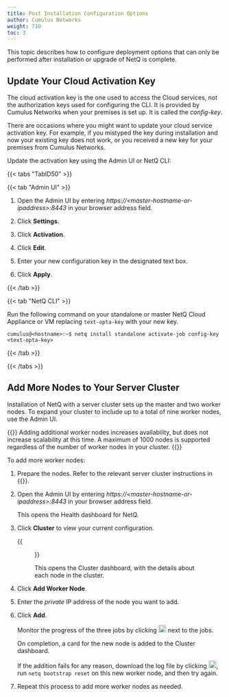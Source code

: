```yaml
---
title: Post Installation Configuration Options
author: Cumulus Networks
weight: 710
toc: 3
---
```


This topic describes how to configure deployment options that can only be performed after installation or upgrade of NetQ is complete.

## Update Your Cloud Activation Key

The cloud activation key is the one used to access the Cloud services, not the authorization keys used for configuring the CLI. It is provided by Cumulus Networks when your premises is set up. It is called the *config-key*.

There are occasions where you might want to update your cloud service activation key. For example, if you mistyped the key during installation and now your existing key does not work, or you received a new key for your premises from Cumulus Networks.

Update the activation key using the Admin UI or NetQ CLI:

{{< tabs "TabID50" >}}

{{< tab "Admin UI" >}}

1. Open the Admin UI by entering *https://\<master-hostname-or-ipaddress\>:8443* in your browser address field.

2. Click **Settings**.

3. Click **Activation**.

4. Click **Edit**.

5. Enter your new configuration key in the designated text box.

6. Click **Apply**.

{{< /tab >}}

{{< tab "NetQ CLI" >}}

Run the following command on your standalone or master NetQ Cloud Appliance or VM replacing `text-opta-key` with your new key.

```
cumulus@<hostname>:~$ netq install standalone activate-job config-key <text-opta-key>
```

{{< /tab >}}

{{< /tabs >}}

## Add More Nodes to Your Server Cluster

Installation of NetQ with a server cluster sets up the master and two worker nodes. To expand your cluster to include up to a total of nine worker nodes, use the Admin UI.

{{<notice note>}}
Adding additional worker nodes increases availability, but does not increase scalability at this time. A maximum of 1000 nodes is supported regardless of the number of worker nodes in your cluster.
{{</notice>}}

To add more worker nodes:

1. Prepare the nodes. Refer to the relevant server cluster instructions in {{<link title="Install the NetQ System">}}.

2. Open the Admin UI by entering *https://\<master-hostname-or-ipaddress\>:8443* in your browser address field.

    This opens the Health dashboard for NetQ.

3. Click **Cluster** to view your current configuration.

    {{<figure src="/images/netq/adminui-cluster-tab-241.png" width="700" caption="On-premises deployment">}}

    This opens the Cluster dashboard, with the details about each node in the cluster.

4. Click **Add Worker Node**.

5. Enter the *private* IP address of the node you want to add.

6. Click **Add**.

    Monitor the progress of the three jobs by clicking <img src="https://icons.cumulusnetworks.com/52-Arrows-Diagrams/01-Arrows/arrow-circle-down.svg" height="18" width="18"/> next to the jobs.

    On completion, a card for the new node is added to the Cluster dashboard.

    If the addition fails for any reason, download the log file by clicking <img src="https://icons.cumulusnetworks.com/05-Internet-Networks-Servers/08-Upload-Download/download-bottom.svg" height="18" width="18"/>, run `netq bootstrap reset` on this new worker node, and then try again.

7. Repeat this process to add more worker nodes as needed.